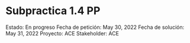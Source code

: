 # Subpractica 1.4 PP

Estado: En progreso
Fecha de petición: May 30, 2022
Fecha de solución: May 31, 2022
Proyecto: ACE
Stakeholder: ACE